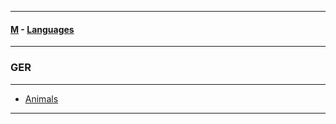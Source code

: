 
---

#### [M](https://github.com/ttltrk/TTT/blob/master/menu.md) - [Languages](https://github.com/ttltrk/TTT/blob/master/LAN/LAN.md)

---

### GER

---

- [Animals](https://github.com/ttltrk/TTT/blob/master/LAN/GER/ANIMALS/ANIMALS.md)

---
